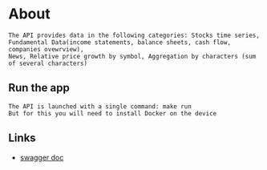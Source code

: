 # About
    The API provides data in the following categories: Stocks time series, 
    Fundamental Data(income statements, balance sheets, cash flow, companies ovewrview),
    News, Relative price growth by symbol, Aggregation by characters (sum of several characters)

## Run the app

    The API is launched with a single command: make run
    But for this you will need to install Docker on the device

## Links
* [swagger doc](https://app.swaggerhub.com/apis/sorohimm/stonks/1.0.0)
